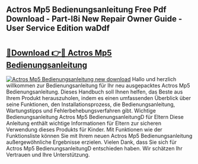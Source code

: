 ## Actros Mp5 Bedienungsanleitung Free Pdf Download - Part-l8i New Repair Owner Guide - User Service Edition waDdf

# <h2><a href="http://df5lzik.blite.top/?on=Actros+Mp5+Bedienungsanleitung">🔗Download 👉🔴 Actros Mp5 Bedienungsanleitung</a></h2>

[![Actros Mp5 Bedienungsanleitung new download](https://i.imgur.com/lujVjoI.png)](http://df5lzik.blite.top/?on=Actros+Mp5+Bedienungsanleitung)
Hallo und herzlich willkommen zur Bedienungsanleitung für Ihr neu ausgepacktes Actros Mp5 Bedienungsanleitung. Dieses Handbuch soll Ihnen helfen, das Beste aus Ihrem Produkt herauszuholen, indem es einen umfassenden Überblick über seine Funktionen, den Installationsprozess, die Bedienungsanleitung, Wartungstipps und Fehlerbehebungsverfahren gibt. Wichtige Bedienungsanleitung Actros Mp5 BedienungsanleitungD für Eltern Diese Anleitung enthält wichtige Informationen für Eltern zur sicheren Verwendung dieses Produkts für Kinder. Mit Funktionen wie der Funktionsliste können Sie mit Ihrem neuen Actros Mp5 Bedienungsanleitung außergewöhnliche Ergebnisse erzielen. Vielen Dank, dass Sie sich für Actros Mp5 BedienungsanleitungD entschieden haben. Wir schätzen Ihr Vertrauen und Ihre Unterstützung.
